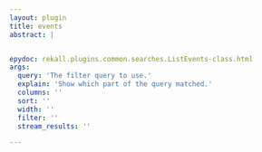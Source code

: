 ```yaml
---
layout: plugin
title: events
abstract: |


epydoc: rekall.plugins.common.searches.ListEvents-class.html
args:
  query: 'The filter query to use.'
  explain: 'Show which part of the query matched.'
  columns: ''
  sort: ''
  width: ''
  filter: ''
  stream_results: ''

---
```



